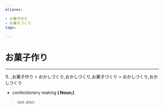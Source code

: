 ```yaml
---
aliases:
    
- お菓子作り
- お菓子づくり
tags:
    
---
```


# お菓子作り
---
1).
,お菓子作り > おかしづくり,おかしづくり,お菓子づくり > おかしづくり,おかしづくり

- confectionery making
**( Noun;)**
> see also: 
            